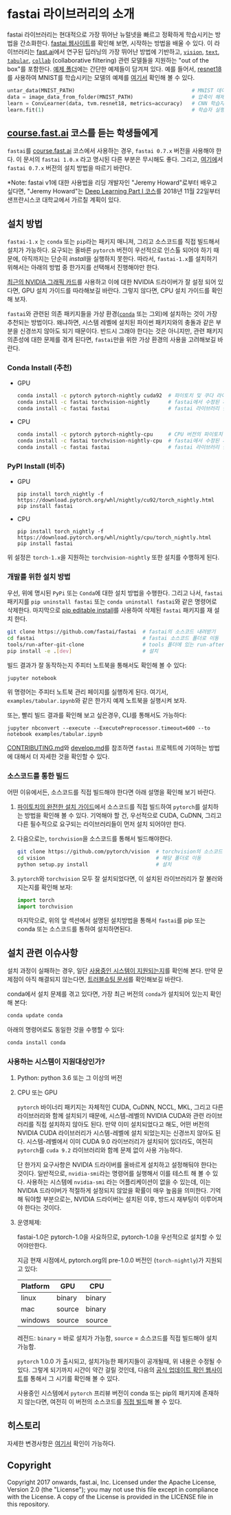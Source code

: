 # fastai 라이브러리의 소개

fastai 라이브러리는 현대적으로 가장 뛰어난 뉴럴넷을 빠르고 정확하게 학습시키는 방법을 간소화한다. [fastai 웹사이트](https://docs.fast.ai)를 확인해 보면, 시작하는 방법을 배울 수 있다. 이 라이브러리는 [fast.ai](http://www.fast.ai)에서 연구된 딥러닝의 가장 뛰어난 방법에 기반하고, [`vision`](https://docs.fast.ai/vision#vision), [`text`](https://docs.fast.ai/text#text), [`tabular`](https://docs.fast.ai/tabular#tabular), [`collab`](https://docs.fast.ai/collab#collab) (collaborative filtering) 관련 모델들을 지원하는 "out of the box"를 포함한다. [예제 폴더](https://github.com/fastai/fastai/tree/master/examples)에는 간단한 예제들이 담겨져 있다. 예를 들어서, [resnet18](https://arxiv.org/abs/1512.03385)를 사용하여 MNIST를 학습시키는 모델의 예제를 [여기서](https://github.com/fastai/fastai/blob/master/examples/vision.ipynb) 확인해 볼 수 있다.

```python
untar_data(MNIST_PATH)                                      # MNIST 데이터셋의 압축을 해제
data = image_data_from_folder(MNIST_PATH)                   # 압축이 해제된 MNIST 데이터를 불러와서 data 변수에 저장
learn = ConvLearner(data, tvm.resnet18, metrics=accuracy)   # CNN 학습자 생성
learn.fit(1)                                                # 학습자 실행 (학습 시작)
```

## [course.fast.ai](http://course.fast.ai) 코스를 듣는 학생들에게

`fastai`를 [course.fast.ai](http://course.fast.ai) 코스에서 사용하는 경우, `fastai 0.7.x` 버전을 사용해야 한다. 이 문서의 `fastai 1.0.x` 라고 명시된 다른 부분은 무시해도 좋다. 그리고, [여기에](https://forums.fast.ai/t/fastai-v0-install-issues-thread/24652)서 `fastai 0.7.x` 버전의 설치 방법을 따르기 바란다.

*Note: fastai v1에 대한 사용법을 리딩 개발자인 "Jeremy Howard"로부터 배우고 싶다면, "Jeremy Howard"는 [Deep Learning Part I 코스](https://www.usfca.edu/data-institute/certificates/deep-learning-part-one)를 2018년 11월 22일부터 샌프란시스코 대학교에서 가르칠 계획이 있다.

## 설치 방법

`fastai-1.x` 는 `conda` 또는 `pip`라는 패키지 매니져, 그리고 소스코드를 직접 빌드해서 설치가 가능하다. 요구되는 올바른 `pytorch` 버전이 우선적으로 인스톨 되어야 하기 때문에, 아직까지는 단순히 *install*을 실행하지 못한다. 따라서, `fastai-1.x`를 설치하기 위해서는 아래의 방법 중 한가지를 선택해서 진행해야만 한다.

[최근의 NVIDIA 그래픽 카드](https://www.geforce.com/hardware/technology/cuda/supported-gpus)를 사용하고 이에 대한 NVIDIA 드라이버가 잘 설정 되어 있다면, GPU 설치 가이드를 따라해보길 바란다. 그렇지 않다면, CPU 설치 가이드를 확인해 보자.

`fastai`와 관련된 의존 패키지들을 가상 환경([`conda`](https://conda.io/docs/user-guide/tasks/manage-environments.html) 또는 그외)에 설치하는 것이 가장 추천되는 방법이다. 왜냐하면, 시스템 레벨에 설치된 파이썬 패키지와의 충돌과 같은 부분을 신경쓰지 않아도 되기 때문이다. 반드시 그래야 한다는 것은 아니지만, 관련 패키지 의존성에 대한 문제를 겪게 된다면, `fastai`만을 위한 가상 환경의 사용을 고려해보길 바란다. 

### Conda Install (추천)

* GPU

   ```sh
   conda install -c pytorch pytorch-nightly cuda92  # 파이토치 및 쿠다 라이브러리 설치
   conda install -c fastai torchvision-nightly      # fastai에서 수정된 파이토치 vision 라이브러리 설치
   conda install -c fastai fastai                   # fastai 라이브러리 설치
   ```

* CPU

   ```sh
   conda install -c pytorch pytorch-nightly-cpu     # CPU 버전의 파이토치 설치
   conda install -c fastai torchvision-nightly-cpu  # fastai에서 수정된 파이토치 vision 라이브러리 설치
   conda install -c fastai fastai                   # fastai 라이브러리 설치
   ```


### PyPI Install (비추)

* GPU

   ```
   pip install torch_nightly -f https://download.pytorch.org/whl/nightly/cu92/torch_nightly.html
   pip install fastai
   ```

* CPU

   ```
   pip install torch_nightly -f https://download.pytorch.org/whl/nightly/cpu/torch_nightly.html
   pip install fastai
   ```

위 설정은 `torch-1.x`을 지원하는 `torchvision-nightly` 또한 설치를 수행하게 된다.

### 개발를 위한 설치 방법

우선, 위에 명시된 `PyPi` 또는 `Conda`에 대한 설치 방법을 수행한다. 그리고 나서, `fastai` 패키지를 `pip uninstall fastai` 또는 `conda uninstall fastai`와 같은 명령어로 삭제한다. 마지막으로 [pip editable install](https://pip.pypa.io/en/stable/reference/pip_install/#editable-installs)를 사용하여 삭제된 `fastai` 패키지를 재 설치 한다.

```sh
git clone https://github.com/fastai/fastai  # fastai의 소스코드 내려받기
cd fastai                                   # fastai 소스코드 폴더로 이동
tools/run-after-git-clone                   # tools 폴더에 있는 run-after-git-clone 명령어 수행
pip install -e .[dev]                       # 설치
```

빌드 결과가 잘 동작하는지 주피터 노트북을 통해서도 확인해 볼 수 있다:

```
jupyter notebook
```

위 명령어는 주피터 노트북 관리 페이지를 실행하게 된다. 여기서, `examples/tabular.ipynb`와 같은 한가지 예제 노트북을 실행시켜 보자. 

또는, 빨리 빌드 결과를 확인해 보고 싶은경우, CLI를 통해서도 가능하다:

```
jupyter nbconvert --execute --ExecutePreprocessor.timeout=600 --to notebook examples/tabular.ipynb
```

[CONTRIBUTING.md](https://github.com/fastai/fastai/blob/master/CONTRIBUTING.md)와 [develop.md](https://github.com/fastai/fastai/blob/master/docs/develop.md)를 참조하면 `fastai` 프로젝트에 기여하는 방법에 대해서 더 자세한 것을 확인할 수 있다.

### 소스코드를 통한 빌드

어떤 이유에서든, 소스코드를 직접 빌드해야 한다면 아래 설명을 확인해 보기 바란다.

1. [파이토치의 완전한 설치 가이드](https://github.com/pytorch/pytorch#from-source)에서 소스코드를 직접 빌드하여 `pytorch`를 설치하는 방법을 확인해 볼 수 있다. 기억해야 할 건, 우선적으로 CUDA, CuDNN, 그리고 다른 필수적으로 요구되는 라이브러리들이 먼저 설치 되어야만 한다.

2. 다음으로는, `torchvision`을 소스코드를 통해서 빌드해야한다.

   ```sh
   git clone https://github.com/pytorch/vision  # torchvision의 소스코드 내려받기
   cd vision                                    # 해당 폴더로 이동
   python setup.py install                      # 설치
   ```

3. `pytorch`와 `torchvision` 모두 잘 설치되었다면, 이 설치된 라이브러리가 잘 불러와 지는지를 확인해 보자:

   ```python
   import torch
   import torchvision
   ```
   
   마지막으로, 위의 앞 섹션에서 설명된 설치방법을 통해서 `fastai`를 pip 또는 conda 또는 소스코드를 통하여 설치하면된다. 


## 설치 관련 이슈사항

설치 과정이 실패하는 경우, 일단 [사용중인 시스템이 지원되는지](https://github.com/fastai/fastai/blob/master/README.md#is-my-system-supported)를 확인해 본다. 만약 문제점이 아직 해결되지 않는다면, [트러블슈팅 문서](https://docs-dev.fast.ai/troubleshoot)를 확인해보길 바란다.

conda에서 설치 문제를 겪고 있다면, 가장 최근 버전의 `conda`가 설치되어 있는지 확인해 본다:
```sh
conda update conda
```

아래의 명령어로도 동일한 것을 수행할 수 있다:
```sh
conda install conda
```


### 사용하는 시스템이 지원대상인가?

1. Python: python 3.6 또는 그 이상의 버전

2. CPU 또는 GPU

   `pytorch` 바이너리 패키지는 자체적인 CUDA, CuDNN, NCCL, MKL, 그리고 다른 라이브러리와 함께 설치되기 때문에, 시스템-레벨의 NVIDIA CUDA와 관련 라이브러리를 직접 설치하지 않아도 된다. 만약 이미 설치되었다고 해도, 어떤 버전의 NVIDIA CUDA 라이브러리가 시스템-레벨에 설치 되었는지는 신경쓰지 않아도 된다. 시스템-레벨에서 이미 CUDA 9.0 라이브러리가 설치되어 있더라도, 여전히 `pytorch`를 `cuda 9.2` 라이브러리와 함께 문제 없이 사용 가능하다. 

   단 한가지 요구사항은 NVIDIA 드라이버를 올바르게 설치하고 설정해둬야 한다는 것이다. 일반적으로, `nvidia-smi`라는 명령어를 실행해서 이를 테스트 해 볼 수 있다. 사용하는 시스템에 `nvidia-smi` 라는 어플리케이션이 없을 수 있는데, 이는 NVIDIA 드라이버가 적절하게 설정되지 않았을 확률이 매우 높음을 의미한다. 기억해 둬야할 부분으로는, NVIDIA 드라이버는 설치된 이후, 방드시 재부팅이 이루어져야 한다는 것이다.

3. 운영체제:

   fastai-1.0은 pytorch-1.0을 사요하므로, pytorch-1.0을 우선적으로 설치할 수 있어야만한다.

   지금 현재 시점에서, pytorch.org의 pre-1.0.0 버전인 (`torch-nightly`)가 지원되고 있다:

    | Platform | GPU    | CPU    |
    | ---      | ---    | ---    |
    | linux    | binary | binary |
    | mac      | source | binary |
    | windows  | source | source |

   레전드: `binary` = 바로 설치가 가능함, `source` = 소스코드를 직접 빌드해야 설치 가능함.

   `pytorch` 1.0.0 가 출시되고, 설치가능한 패키지들이 공개될때, 위 내용은 수정될 수 있다. 그렇게 되기까지 시간이 약간 걸릴 것인데, 다음의 [공식 업데이트 확인 웹사이트](https://pytorch.org/get-started/locally/)를 통해서 그 시기를 확인해 볼 수 있다.

   사용중인 시스템에서 `pytorch` 프리뷰 버전이 conda 또는 pip의 패키지에 존재하지 않는다면, 여전히 이 버전의 소스코드를 [직접 빌드](https://pytorch.org/get-started/locally/)해 볼 수 있다.

## 히스토리

자세한 변경사항은 [여기서](https://github.com/fastai/fastai/blob/master/CHANGES.md) 확인이 가능하다.

## Copyright

Copyright 2017 onwards, fast.ai, Inc. Licensed under the Apache License, Version 2.0 (the "License"); you may not use this file except in compliance with the License. A copy of the License is provided in the LICENSE file in this repository.

